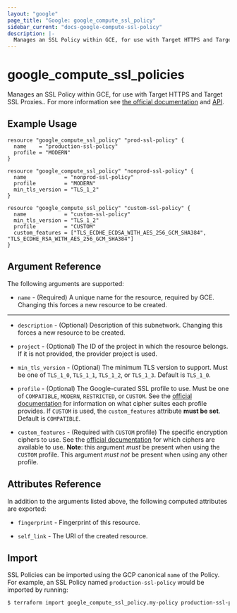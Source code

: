 ```yaml
---
layout: "google"
page_title: "Google: google_compute_ssl_policy"
sidebar_current: "docs-google-compute-ssl-policy"
description: |-
  Manages an SSL Policy within GCE, for use with Target HTTPS and Target SSL Proxies.
---
```


# google\_compute\_ssl\_policies

Manages an SSL Policy within GCE, for use with Target HTTPS and Target SSL Proxies.. For more information see
[the official documentation](https://cloud.google.com/compute/docs/load-balancing/ssl-policies)
and
[API](https://cloud.google.com/compute/docs/reference/rest/beta/sslPolicies).

## Example Usage

```hcl
resource "google_compute_ssl_policy" "prod-ssl-policy" {
  name    = "production-ssl-policy"
  profile = "MODERN"
}

resource "google_compute_ssl_policy" "nonprod-ssl-policy" {
  name            = "nonprod-ssl-policy"
  profile         = "MODERN"
  min_tls_version = "TLS_1_2"
}

resource "google_compute_ssl_policy" "custom-ssl-policy" {
  name            = "custom-ssl-policy"
  min_tls_version = "TLS_1_2"
  profile         = "CUSTOM"
  custom_features = ["TLS_ECDHE_ECDSA_WITH_AES_256_GCM_SHA384", "TLS_ECDHE_RSA_WITH_AES_256_GCM_SHA384"]
}
```

## Argument Reference

The following arguments are supported:

* `name` - (Required) A unique name for the resource, required by GCE.
    Changing this forces a new resource to be created.

- - -

* `description` - (Optional) Description of this subnetwork. Changing this forces a new resource to be created.

* `project` - (Optional) The ID of the project in which the resource belongs. If it
    is not provided, the provider project is used.

* `min_tls_version` - (Optional) The minimum TLS version to support. Must be one of `TLS_1_0`, `TLS_1_1`, `TLS_1_2`, or `TLS_1_3`. 
    Default is `TLS_1_0`.

* `profile` - (Optional) The Google-curated SSL profile to use. Must be one of `COMPATIBLE`, `MODERN`, 
    `RESTRICTED`, or `CUSTOM`. See the 
    [official documentation](https://cloud.google.com/compute/docs/load-balancing/ssl-policies#profilefeaturesupport) 
    for information on what cipher suites each profile provides. If `CUSTOM` is used, the `custom_features` attribute 
    **must be set**. Default is `COMPATIBLE`.

* `custom_features` - (Required with `CUSTOM` profile) The specific encryption ciphers to use. See the 
    [official documentation](https://cloud.google.com/compute/docs/load-balancing/ssl-policies#profilefeaturesupport) 
    for which ciphers are available to use. **Note**: this argument *must* be present when using the `CUSTOM` profile. 
    This argument *must not* be present when using any other profile.

## Attributes Reference

In addition to the arguments listed above, the following computed attributes are
exported:

* `fingerprint` - Fingerprint of this resource.

* `self_link` - The URI of the created resource.

## Import

SSL Policies can be imported using the GCP canonical `name` of the Policy. For example, an SSL Policy named `production-ssl-policy` 
    would be imported by running:

```bash
$ terraform import google_compute_ssl_policy.my-policy production-ssl-policy
```
